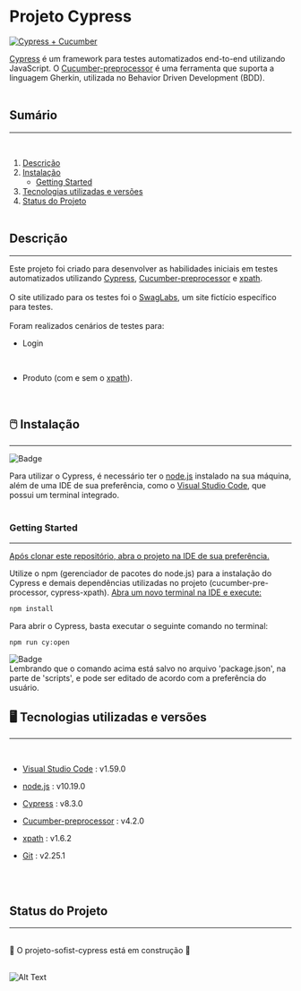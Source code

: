 # Projeto Cypress

[![Cypress + Cucumber](https://miro.medium.com/max/763/1*C-27ssAPshY3urn2pbEX4w.png "Cypress + Cucumber")](https://www.google.com/url?sa=i&url=https%3A%2F%2Fmedium.com%2Fcwi-software%2Ftestes-automatizados-com-cypress-e-cucumber-d78b211da766&psig=AOvVaw26CJsyRZo-7f0GZBDuJJdZ&ust=1629549271213000&source=images&cd=vfe&ved=0CAsQjRxqFwoTCOD5757Ov_ICFQAAAAAdAAAAABAD "Cypress + Cucumber")


[Cypress](https://www.cypress.io/ "Cypress") é um framework para testes automatizados end-to-end utilizando JavaScript. O [Cucumber-preprocessor](https://cucumber.io/docs/gherkin/ "Cucumber (gherkin)") é uma ferramenta que suporta a linguagem Gherkin, utilizada no Behavior Driven Development (BDD).
<br>
<br>


## Sumário 
------------
<br>

1. [Descrição](#Descrição)
2. [Instalação](#:computer_mouse:-Instalação)
    - [Getting Started](#Getting-Started)
3. [Tecnologias utilizadas e versões](#:desktop_computer:-Tecnologias-utilizadas-e-versões)
4. [Status do Projeto](#Status-do-Projeto)
<br><br>


## Descrição
------------

Este projeto foi criado para desenvolver as habilidades iniciais em testes automatizados utilizando [Cypress](https://www.cypress.io/ "Cypress"), [Cucumber-preprocessor](https://cucumber.io/docs/gherkin/ "Cucumber (gherkin)") e [xpath](https://github.com/cypress-io/cypress-xpath "Xpath"). <br><br>
O site utilizado para os testes foi o [SwagLabs](https://www.saucedemo.com/ "SwagLabs"), um site fictício específico para testes.<br><br>
Foram realizados cenários de testes para: <br>
- Login 
<br>

- Produto (com e sem o [xpath](https://github.com/cypress-io/cypress-xpath "Xpath")).

<br>

## :computer_mouse: Instalação 
------------
![Badge](https://img.shields.io/badge/importante-f39f37)

Para utilizar o Cypress, é necessário ter o [node.js](https://nodejs.org/en/download/ "node.js") instalado na sua máquina, além de uma IDE de sua preferência, como o [Visual Studio Code](https://code.visualstudio.com/ "Visual Studio Code"), que possui um terminal integrado.
<br><br>

### Getting Started
------------
<ins> Após clonar este repositório, abra o projeto na IDE de sua preferência.</ins>


Utilize o npm (gerenciador de pacotes do node.js)  para a instalação do Cypress e demais dependências utilizadas no projeto (cucumber-pre-processor, cypress-xpath). <ins>Abra um novo terminal na IDE e execute:</ins>

```bash
npm install
```
Para abrir o Cypress, basta executar o seguinte comando no terminal:
```bash
npm run cy:open
```
![Badge](https://img.shields.io/badge/observação-blue)<br>
Lembrando que o comando acima está salvo no arquivo 'package.json', na parte de 'scripts', e pode ser editado de acordo com a preferência do usuário.
<br>


## :desktop_computer: Tecnologias utilizadas e versões
------------
<br>

- [Visual Studio Code](https://code.visualstudio.com/ "Visual Studio Code") : v1.59.0

- [node.js](https://nodejs.org/en/download/ "node.js") : v10.19.0

- [Cypress](https://www.cypress.io/ "Cypress") : v8.3.0

- [Cucumber-preprocessor](https://cucumber.io/docs/gherkin/ "Cucumber (gherkin)") : v4.2.0

- [xpath](https://github.com/cypress-io/cypress-xpath "Xpath") : v1.6.2

- [Git](https://git-scm.com/) : v2.25.1
<br>
<br>


## Status do Projeto
------------
<br>
🚀 O projeto-sofist-cypress está em construção 🚧
<br>
<br>



![Alt Text](https://media.giphy.com/media/LmNwrBhejkK9EFP504/giphy.gif)

